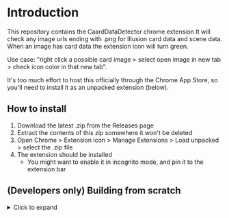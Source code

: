 # Introduction
This repository contains the CaardDataDetector chrome extension
It will check any image urls ending with .png for Illusion card data and scene data.  When an image has card data the extension icon will turn green.

Use case: "right click a possible card image > select open image in new tab > check icon color in that new tab".

It's too much effort to host this officially through the Chrome App Store, so you'll need to install it as an unpacked extension (below).

## How to install
1. Download the latest .zip from the Releases page
2. Extract the contents of this zip somewhere it won't be deleted
3. Open Chrome > Extension icon > Manage Extensions > Load unpacked > select the .zip file
4. The extension should be installed
    - You might want to enable it in incognito mode, and pin it to the extension bar



## (Developers only) Building from scratch
<details>
    <summary>Click to expand</summary>
How to build this project: 
    
- Install NodeJs
- Run `npm install --force` from this project's root
    - You will need Webpack 5 installed globally as well for the next step
- Run `npm run watch` to build and watch for changes


How to install the Unpacked extension
- If you have not built the app above, you need to do that first
- Open Chrome > Extension icon > Manage Extensions > Load unpacked
- Select the `{root}/client/build` output folder    
- The extension should now be installed
</details>
